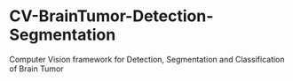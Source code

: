 # CV-BrainTumor-Detection-Segmentation
Computer Vision framework for Detection, Segmentation and Classification of Brain Tumor 
